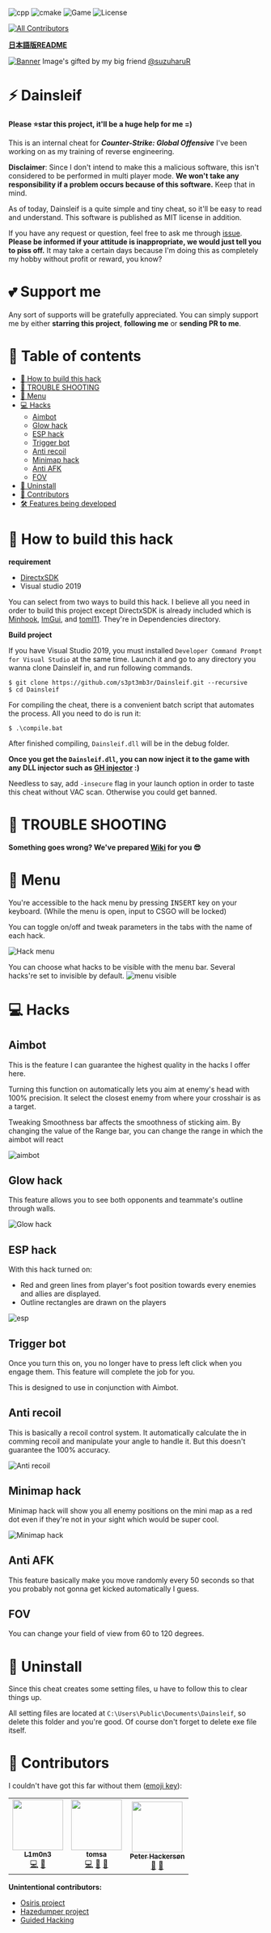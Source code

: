 ![cpp](https://img.shields.io/badge/C%2B%2B-17-%23ff40d9.svg?style=flat)
![cmake](https://img.shields.io/badge/cmake-3.16-yellow)
![Game](https://img.shields.io/badge/Game-CS%3AGO-blue.svg?style=flat)
![License](http://img.shields.io/badge/license-MIT-yellowgreen.svg?style=flat)

<!-- ALL-CONTRIBUTORS-BADGE:START - Do not remove or modify this section -->
[![All Contributors](https://img.shields.io/badge/all_contributors-3-orange.svg?style=flat-square)](#contributors-)
<!-- ALL-CONTRIBUTORS-BADGE:END -->

**[日本語版README](https://github.com/s3pt3mb3r/Dainsleif/blob/master/README_jp.md)**

[![Banner](https://user-images.githubusercontent.com/33578715/90916494-b9be7600-e413-11ea-8dee-ffea384afb2e.png)](https://github.com/s3pt3mb3r/Dainsleif)
Image's gifted by my big friend [@suzuharuR](https://twitter.com/suzuharuR)

# :zap: Dainsleif
**Please :star:star this project, it'll be a huge help for me =)**

This is an internal cheat for **_Counter-Strike: Global Offensive_** I've been working on as my training of reverse engineering.

**Disclaimer**: Since I don't intend to make this a malicious software, this isn't considered to be performed in multi player mode. 
**We won't take any responsibility if a problem occurs because of this software.** Keep that in mind.

As of today, Dainsleif is a quite simple and tiny cheat, so it'll be easy to read and understand. This software is published as MIT license in addition.

If you have any request or question, feel free to ask me through [issue](https://github.com/s3pt3mb3r/Dainsleif/issues). **Please be informed if your attitude is inappropriate, we would just tell you to piss off.**
 It may take a certain days because I'm doing this as completely my hobby without profit or reward, you know?

# :two_hearts: Support me
Any sort of supports will be gratefully appreciated.
You can simply support me by either **starring this project**, **following me** or **sending PR to me**.

# :pushpin: Table of contents

- [:syringe: How to build this hack](#syringe-how-to-build-this-hack)
- [:rotating_light: TROUBLE SHOOTING](#rotating_light-trouble-shooting)
- [:scroll: Menu](#scroll-menu)
- [:computer: Hacks](#computer-hacks)
    - [Aimbot](#aimbot)
    - [Glow hack](#glow-hack)
    - [ESP hack](#esp-hack)
    - [Trigger bot](#trigger-bot)
    - [Anti recoil](#anti-recoil)
    - [Minimap hack](#minimap-hack)
    - [Anti AFK](#anti-afk)
    - [FOV](#fov)
- [:put_litter_in_its_place: Uninstall](#put_litter_in_its_place-uninstall)
- [:busts_in_silhouette: Contributors](#busts_in_silhouette-contributors)
- [:hammer_and_wrench: Features being developed](#hammer_and_wrench-features-being-developed)

# :syringe: How to build this hack

**requirement**
- [DirectxSDK](https://www.microsoft.com/en-au/download/details.aspx?id=6812)
- Visual studio 2019

You can select from two ways to build this hack.
I believe all you need in order to build this project except DirectxSDK is already included which is [Minhook](https://github.com/TsudaKageyu/minhook), [ImGui](https://github.com/ocornut/imgui), and [toml11](https://github.com/ToruNiina/toml11).
They're in Dependencies directory.

**Build project**

If you have Visual Studio 2019, you must installed `Developer Command Prompt for Visual Studio` at the same time.
Launch it and go to any directory you wanna clone Dainsleif in, and run following commands.

```Shell
$ git clone https://github.com/s3pt3mb3r/Dainsleif.git --recursive
$ cd Dainsleif
```

For compiling the cheat, there is a convenient batch script that automates the process. All you need to do is run it:

```Shell
$ .\compile.bat
```

After finished compiling, `Dainsleif.dll` will be in the debug folder.

**Once you get the `Dainsleif.dll`, you can now inject it to the game with any DLL injector such as [GH injector](https://guidedhacking.com/resources/guided-hacking-dll-injector.4/) :)**

Needless to say, add `-insecure` flag in your launch option in order to taste this cheat without VAC scan. Otherwise you could get banned.

# :rotating_light: TROUBLE SHOOTING

**Something goes wrong? We've prepared [Wiki](https://github.com/s3pt3mb3r/Dainsleif/wiki/Trouble-shooting) for you :sunglasses:**

# :scroll: Menu

You're accessible to the hack menu by pressing <kbd>INSERT</kbd> key on your keyboard. (While the menu is open, input to CSGO will be locked)

You can toggle on/off and tweak parameters in the tabs with the name of each hack.

![Hack menu](https://user-images.githubusercontent.com/33578715/91472649-5aa4a980-e8ca-11ea-8352-21b6400a494b.gif)

You can choose what hacks to be visible with the menu bar.
Several hacks're set to invisible by default.
![menu visible](https://user-images.githubusercontent.com/33578715/91351549-0f7f8d80-e81b-11ea-9216-e7d77a0566d1.png)

# :computer: Hacks

## Aimbot

This is the feature I can guarantee the highest quality in the hacks I offer here.

Turning this function on automatically lets you aim at enemy's head with 100% precision.
It select the closest enemy from where your crosshair is as a target.

Tweaking Smoothness bar affects the smoothness of sticking aim.
By changing the value of the Range bar, you can change the range in which the aimbot will react

![aimbot](https://user-images.githubusercontent.com/33578715/89108283-b31e8d80-d469-11ea-8e55-e4e469d74576.gif)

## Glow hack

This feature allows you to see both opponents and teammate's outline through walls.

![Glow hack](https://user-images.githubusercontent.com/33578715/89087560-48b51100-d3c7-11ea-9ada-8ef04acfa52c.png)

## ESP hack

With this hack turned on:
- Red and green lines from player's foot position towards every enemies and allies are displayed.
- Outline rectangles are drawn on the players

![esp](https://user-images.githubusercontent.com/33578715/92253522-30726d80-ef02-11ea-80d3-fdb7045851d0.png)

## Trigger bot

Once you turn this on, you no longer have to press left click when you engage them.
This feature will complete the job for you.

This is designed to use in conjunction with Aimbot.

## Anti recoil

This is basically a recoil control system.
It automatically calculate the in comming recoil and manipulate your angle to handle it.
But this doesn't guarantee the 100% accuracy.

![Anti recoil](https://user-images.githubusercontent.com/33578715/89087634-769a5580-d3c7-11ea-83b1-dc31345e7424.png)

## Minimap hack

Minimap hack will show you all enemy positions on the mini map as a red dot even if they're not in your sight which would be super cool.

![Minimap hack](https://user-images.githubusercontent.com/33578715/96349413-0c4da300-10e2-11eb-8ba9-b1965b1a7dfb.png)

## Anti AFK

This feature basically make you move randomly every 50 seconds so that you probably not gonna get kicked automatically I guess.

## FOV

You can change your field of view from 60 to 120 degrees.

# :put_litter_in_its_place: Uninstall

Since this cheat creates some setting files, u have to follow this to clear things up.

All setting files are located at `C:\Users\Public\Documents\Dainsleif`, so delete this folder and you're good.
Of course don't forget to delete exe file itself.

# :busts_in_silhouette: Contributors

I couldn't have got this far without them ([emoji key](https://allcontributors.org/docs/en/emoji-key)):

<!-- ALL-CONTRIBUTORS-LIST:START - Do not remove or modify this section -->
<!-- prettier-ignore-start -->
<!-- markdownlint-disable -->
<table>
  <tr>
    <td align="center"><a href="https://github.com/l1m0n3"><img src="https://avatars1.githubusercontent.com/u/13360351?v=4?s=100" width="100px;" alt=""/><br /><sub><b>L1m0n3</b></sub></a><br /><a href="https://github.com/s3pt3mb3r/Dainsleif/commits?author=l1m0n3" title="Code">💻</a> <a href="#maintenance-l1m0n3" title="Maintenance">🚧</a></td>
    <td align="center"><a href="https://github.com/tomsa000"><img src="https://avatars2.githubusercontent.com/u/45645938?v=4?s=100" width="100px;" alt=""/><br /><sub><b>tomsa</b></sub></a><br /><a href="https://github.com/s3pt3mb3r/Dainsleif/commits?author=tomsa000" title="Code">💻</a> <a href="https://github.com/s3pt3mb3r/Dainsleif/issues?q=author%3Atomsa000" title="Bug reports">🐛</a> <a href="#ideas-tomsa000" title="Ideas, Planning, & Feedback">🤔</a></td>
    <td align="center"><a href="https://0xzeno.github.io/"><img src="https://avatars.githubusercontent.com/u/79898692?v=4?s=100" width="100px;" alt=""/><br /><sub><b>Peter Hackersøn</b></sub></a><br /><a href="#maintenance-0xZeno" title="Maintenance">🚧</a> <a href="#ideas-0xZeno" title="Ideas, Planning, & Feedback">🤔</a></td>
  </tr>
</table>

<!-- markdownlint-restore -->
<!-- prettier-ignore-end -->

<!-- ALL-CONTRIBUTORS-LIST:END -->

**Unintentional contributors:**

- [Osiris project](https://github.com/danielkrupinski/Osiris)
- [Hazedumper project](https://github.com/frk1/hazedumper)
- [Guided Hacking](https://guidedhacking.com)
